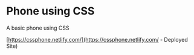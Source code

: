 # Phone using CSS

A basic phone using CSS

[https://cssphone.netlify.com/](https://cssphone.netlify.com/ - Deployed Site)
